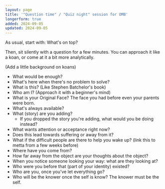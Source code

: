 ```yaml
---
layout: page
title: '"Question time" / "Quiz night" session for OMB'
longerform: true
added: 2024-09-05
updated: 2024-09-05
---
```


As usual, start with: What's on top? 

Then, sit silently with a question for a few minutes. You can approach it like a koan, or come at it a bit more analytically.

(Add a little background on koans)

- What would be enough?
- What's here when there's no problem to solve?
- What is this? (Like Stephen Batchelor's book)
- Who am I? (Approach it with a beginner's mind)
- What is your Original Face? The face you had before even your parents were born.
- What's always available?
- What (story) are you adding?
    - If you dropped the story you're adding, what would you be doing instead?
- What wants attention or acceptance right now?
- Does this lead towards suffering or away from it?
- What if the difficult people are there to help you wake up? (link this to metta from a few weeks before)
- Where have you come from?
- How far away from the object are your thoughts about the object?
- When you notice someone looking your way: what are they looking at?
- Who were you before that (part of your identity) existed?
- Who are you, once you've let everything go?
- Who will be the knower once the self is know? The knower must be the self.